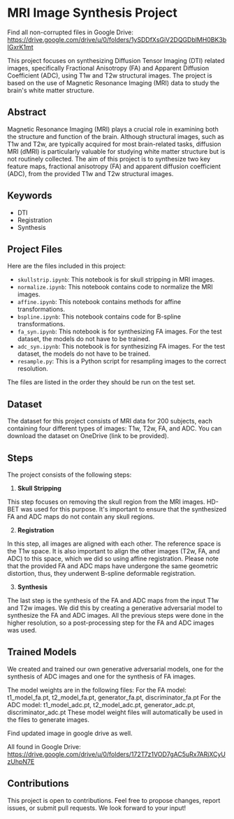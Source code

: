 # MRI Image Synthesis Project

Find all non-corrupted files in Google Drive: https://drive.google.com/drive/u/0/folders/1ySDDfXsGiV2DQGDblMH0BK3bIGxrK1mt

This project focuses on synthesizing Diffusion Tensor Imaging (DTI) related images, specifically Fractional Anisotropy (FA) and Apparent Diffusion Coefficient (ADC), using T1w and T2w structural images. The project is based on the use of Magnetic Resonance Imaging (MRI) data to study the brain's white matter structure.

## Abstract

Magnetic Resonance Imaging (MRI) plays a crucial role in examining both the structure and function of the brain. Although structural images, such as T1w and T2w, are typically acquired for most brain-related tasks, diffusion MRI (dMRI) is particularly valuable for studying white matter structure but is not routinely collected. The aim of this project is to synthesize two key feature maps, fractional anisotropy (FA) and apparent diffusion coefficient (ADC), from the provided T1w and T2w structural images.

## Keywords

* DTI
* Registration
* Synthesis

## Project Files

Here are the files included in this project:

* `skullstrip.ipynb`: This notebook is for skull stripping in MRI images.
* `normalize.ipynb`: This notebook contains code to normalize the MRI images.
* `affine.ipynb`: This notebook contains methods for affine transformations.
* `bspline.ipynb`: This notebook contains code for B-spline transformations.
* `fa_syn.ipynb`: This notebook is for synthesizing FA images. For the test dataset, the models do not have to be trained.
* `adc_syn.ipynb`: This notebook is for synthesizing FA images. For the test dataset, the models do not have to be trained.
* `resample.py`: This is a Python script for resampling images to the correct resolution.

The files are listed in the order they should be run on the test set.

## Dataset

The dataset for this project consists of MRI data for 200 subjects, each containing four different types of images: T1w, T2w, FA, and ADC. You can download the dataset on OneDrive (link to be provided).

## Steps

The project consists of the following steps:

1. **Skull Stripping**

This step focuses on removing the skull region from the MRI images. HD-BET was used for this purpose. It's important to ensure that the synthesized FA and ADC maps do not contain any skull regions.

2. **Registration**

In this step, all images are aligned with each other. The reference space is the T1w space. It is also important to align the other images (T2w, FA, and ADC) to this space, which we did so using affine registration. Please note that the provided FA and ADC maps have undergone the same geometric distortion, thus, they underwent B-spline deformable registration.

3. **Synthesis**

The last step is the synthesis of the FA and ADC maps from the input T1w and T2w images. We did this by creating a generative adversarial model to synthesize the FA and ADC images. All the previous steps were done in the higher resolution, so a post-processing step for the FA and ADC images was used.

## Trained Models
We created and trained our own generative adversarial models, one for the synthesis of ADC images and one for the synthesis of FA images.

The model weights are in the following files: For the FA model: t1_model_fa.pt, t2_model_fa.pt, generator_fa.pt, discriminator_fa.pt For the ADC model: t1_model_adc.pt, t2_model_adc.pt, generator_adc.pt, discriminator_adc.pt These model weight files will automatically be used in the files to generate images.

Find updated image in google drive as well.

All found in Google Drive: https://drive.google.com/drive/u/0/folders/172T7z1VOD7gAC5uRx7ARjXCyUzUhpN7E

## Contributions

This project is open to contributions. Feel free to propose changes, report issues, or submit pull requests. We look forward to your input!


